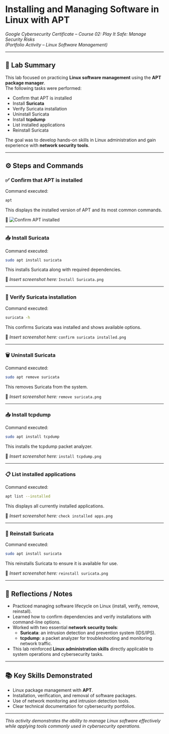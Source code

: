 # Installing and Managing Software in Linux with APT  
*Google Cybersecurity Certificate – Course 02: Play It Safe: Manage Security Risks*  
*(Portfolio Activity – Linux Software Management)*  

---

## 🎯 Lab Summary  
This lab focused on practicing **Linux software management** using the **APT package manager**.  
The following tasks were performed:  

- Confirm that APT is installed  
- Install **Suricata**  
- Verify Suricata installation  
- Uninstall Suricata  
- Install **tcpdump**  
- List installed applications  
- Reinstall Suricata  

The goal was to develop hands-on skills in Linux administration and gain experience with **network security tools**.

---

## ⚙️ Steps and Commands  

### ✅ Confirm that APT is installed  
Command executed:  
```bash
apt
```  
This displays the installed version of APT and its most common commands.  

📸 ![Confirm APT installed](..assets/img/confirm-apt-is-installed.png)

---
### 📥 Install Suricata  
Command executed:  
```bash
sudo apt install suricata
```  
This installs Suricata along with required dependencies.  

📸 *Insert screenshot here:* `Install Suricata.png`

---

### 🔎 Verify Suricata installation  
Command executed:  
```bash
suricata -h
```  
This confirms Suricata was installed and shows available options.  

📸 *Insert screenshot here:* `confirm suricata installed.png`

---

### 🗑️ Uninstall Suricata  
Command executed:  
```bash
sudo apt remove suricata
```  
This removes Suricata from the system.  

📸 *Insert screenshot here:* `remove suricata.png`

---

### 📥 Install tcpdump  
Command executed:  
```bash
sudo apt install tcpdump
```  
This installs the tcpdump packet analyzer.  

📸 *Insert screenshot here:* `install tcpdump.png`

---

### 📋 List installed applications  
Command executed:  
```bash
apt list --installed
```  
This displays all currently installed applications.  

📸 *Insert screenshot here:* `check installed apps.png`

---

### 🔄 Reinstall Suricata  
Command executed:  
```bash
sudo apt install suricata
```  
This reinstalls Suricata to ensure it is available for use.  

📸 *Insert screenshot here:* `reinstall suricata.png`

---

## 🧠 Reflections / Notes  
- Practiced managing software lifecycle on Linux (install, verify, remove, reinstall).  
- Learned how to confirm dependencies and verify installations with command-line options.  
- Worked with two essential **network security tools**:  
  - **Suricata**: an intrusion detection and prevention system (IDS/IPS).  
  - **tcpdump**: a packet analyzer for troubleshooting and monitoring network traffic.  
- This lab reinforced **Linux administration skills** directly applicable to system operations and cybersecurity tasks.  

---

## 📚 Key Skills Demonstrated  
- Linux package management with **APT**.  
- Installation, verification, and removal of software packages.  
- Use of network monitoring and intrusion detection tools.  
- Clear technical documentation for cybersecurity portfolios.  

---

*This activity demonstrates the ability to manage Linux software effectively while applying tools commonly used in cybersecurity operations.*

